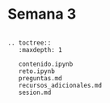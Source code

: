 # Semana 3


```{eval-rst}

.. toctree::
   :maxdepth: 1

   contenido.ipynb
   reto.ipynb
   preguntas.md
   recursos_adicionales.md
   sesion.md

```

